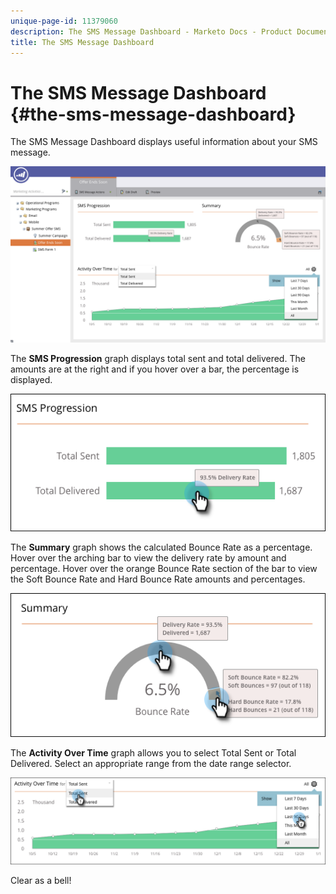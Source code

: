 ```yaml
---
unique-page-id: 11379060
description: The SMS Message Dashboard - Marketo Docs - Product Documentation
title: The SMS Message Dashboard
---
```


# The SMS Message Dashboard {#the-sms-message-dashboard}

The SMS Message Dashboard displays useful information about your SMS message.

![](assets/converted-dashboard-image.png)

The **SMS Progression** graph displays total sent and total delivered. The amounts are at the right and if you hover over a bar, the percentage is displayed.

![](assets/sms-progression-hand-border.png)

The **Summary** graph shows the calculated Bounce Rate as a percentage. Hover over the arching bar to view the delivery rate by amount and percentage. Hover over the orange Bounce Rate section of the bar to view the Soft Bounce Rate and Hard Bounce Rate amounts and percentages.

![](assets/hover-over-summary-hands-thin-border.png)

The **Activity Over Time** graph allows you to select Total Sent or Total Delivered. Select an appropriate range from the date range selector.

![](assets/activity-over-time-hands.png)

Clear as a bell!

